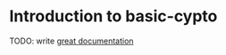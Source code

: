 # Introduction to basic-cypto

TODO: write [great documentation](http://jacobian.org/writing/what-to-write/)

